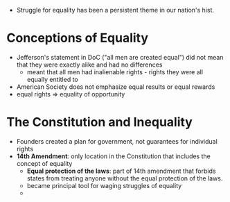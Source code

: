 - Struggle for equality has been a persistent theme in our nation's hist.
# Conceptions of Equality
- Jefferson's statement in DoC ("all men are created equal") did not mean that they were exactly alike and had no differences
	- meant that all men had inalienable rights - rights they were all equally entitled to
- American Society does not emphasize equal results or equal rewards
- equal rights => equality of opportunity

# The Constitution and Inequality
- Founders created a plan for government, not guarantees for individual rights
- **14th Amendment**: only location in the Constitution that includes the concept of equality
	- **Equal protection of the laws**: part of 14th amendment that forbids states from treating anyone without the equal protection of the laws.
	- became principal tool for waging struggles of equality
	- 